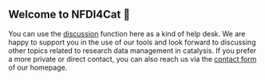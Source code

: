## Welcome to NFDI4Cat 👋

You can use the [discussion](https://github.com/orgs/nfdi4cat/discussions) function here as a kind of help desk.
We are happy to support you in the use of our tools and look forward to discussing other topics related to research data management in catalysis.
If you prefer a more private or direct contact, you can also reach us via the [contact form](https://nfdi4cat.org/en/contact/) of our homepage.
